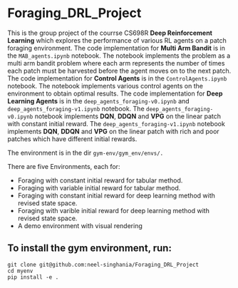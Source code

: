 # Foraging_DRL_Project

This is the group project of the courrse CS698R **Deep Reinforcement Learning** which explores the performance of various RL agents on a patch foraging environment. 
The code implementation for **Multi Arm Bandit** is in the `MAB_agents.ipynb` notebook. The notebook implements the problem as a multi arm bandit problem where each arm represents the number of times each patch must be harvested before the agent moves on to the next patch.
The code implementation for **Control Agents** is in the `ControlAgents.ipynb` notebook. The notebook implements various control agents on the environment to obtain optimal results.
The code implementation for **Deep Learning Agents** is in the `deep_agents_foraging-v0.ipynb` and `deep_agents_foraging-v1.ipynb` notebook. The `deep_agents_foraging-v0.ipynb` notebook implements **DQN**, **DDQN** and **VPG** on the linear patch with constant initial reward. The `deep_agents_foraging-v1.ipynb` notebook implements **DQN**, **DDQN** and **VPG** on the linear patch with rich and poor patches which have different initial rewards.



The environment is in the dir `gym-env/gym_env/envs/.`

There are five Environments, each for:
- Foraging with constant initial reward for tabular method.
- Foraging with variable initial reward for tabular method.
- Foraging with constant initial reward for deep learning method with revised state space.
- Foraging with varible initial reward for deep learning method with revised state space.
- A demo environment with visual rendering
 

## To install the gym environment, run:
```
git clone git@github.com:neel-singhania/Foraging_DRL_Project
cd myenv
pip install -e .
```
